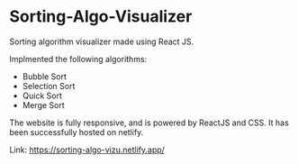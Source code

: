 # Sorting-Algo-Visualizer
Sorting algorithm visualizer made using React JS.

Implmented the following algorithms:
 - Bubble Sort
 - Selection Sort
 - Quick Sort
 - Merge Sort
 
 The website is fully responsive, and is powered by ReactJS and CSS.
 It has been successfully hosted on netlify.
 
Link: https://sorting-algo-vizu.netlify.app/
